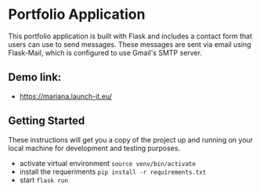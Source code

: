 # Portfolio Application

This portfolio application is built with Flask and includes a contact form that users can use to send messages. These messages are sent via email using Flask-Mail, which is configured to use Gmail's SMTP server.

## Demo link:

* https://mariana.launch-it.eu/
 
## Getting Started
These instructions will get you a copy of the project up and running on your local machine for development and testing purposes.

* activate virtual environment ```source venv/bin/activate```
* install the requeriments ```pip install -r requirements.txt```
* start ```flask run```

